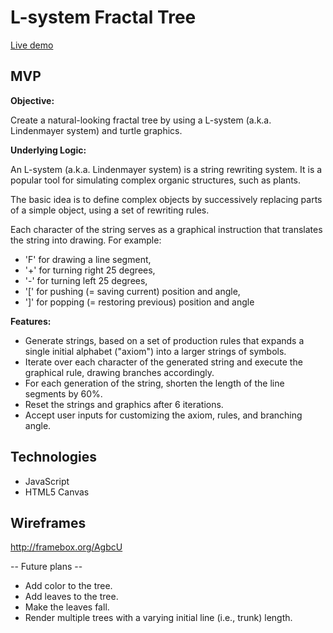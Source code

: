 # L-system Fractal Tree

[Live demo](http://www.tamae-m.com/fractal-tree/)

## MVP

**Objective:**

Create a natural-looking fractal tree by using a L-system (a.k.a. Lindenmayer system) and turtle graphics.

**Underlying Logic:**

An L-system (a.k.a. Lindenmayer system) is a string rewriting system. It is a popular tool for simulating complex organic structures, such as plants.

The basic idea is to define complex objects by successively replacing parts of a simple object, using a set of rewriting rules.

Each character of the string serves as a graphical instruction that translates the string into drawing. For example:
 * 'F' for drawing a line segment,
 * '+' for turning right 25 degrees,
 * '-' for turning left 25 degrees,  
 * '[' for pushing (= saving current) position and angle,
 * ']' for popping (= restoring previous) position and angle

**Features:**

* Generate strings, based on a set of production rules that expands a single initial alphabet ("axiom") into a larger strings of symbols.
* Iterate over each character of the generated string and execute the graphical rule, drawing branches accordingly.
* For each generation of the string, shorten the length of the line segments by 60%.
* Reset the strings and graphics after 6 iterations.
* Accept user inputs for customizing the axiom, rules, and branching angle.

## Technologies

* JavaScript
* HTML5 Canvas

## Wireframes

http://framebox.org/AgbcU

-- Future plans --
* Add color to the tree.
* Add leaves to the tree.
* Make the leaves fall.
* Render multiple trees with a varying initial line (i.e., trunk) length.
